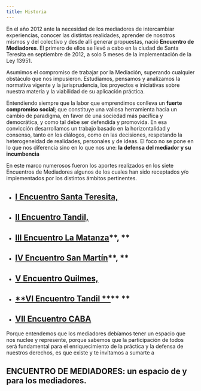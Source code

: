 ```yaml
---
title: Historia
---
```

En el año 2012 ante la necesidad de los mediadores de intercambiar experiencias, conocer las distintas realidades, aprender de nosotros mismos y  del colectivo y desde allí generar propuestas, nació **Encuentro de Mediadores**. El primero de ellos se llevó a cabo en la ciudad de Santa Teresita en septiembre de 2012, a solo 5 meses de la implementación de la Ley 13951.

Asumimos el compromiso de trabajar por la Mediación, superando cualquier obstáculo que nos impusieron. Estudiamos, pensamos y analizamos la normativa vigente y la jurisprudencia, los proyectos e iniciativas sobre nuestra materia y la viabilidad de su aplicación práctica. 

Entendiendo siempre que la labor que emprendimos conlleva un **fuerte compromiso social**; que constituye una valiosa herramienta hacia un cambio de paradigma, en favor de una sociedad más pacífica y democrática, y como tal debe ser defendida y promovida. En esa convicción desarrollamos un trabajo basado en la horizontalidad y consenso, tanto en los diálogos, como en las decisiones, respetando la heterogeneidad de realidades, personales y de ideas. El foco no se pone en lo que nos diferencia sino en lo que nos une: **la defensa del mediador y su incumbencia**

En este marco numerosos fueron los aportes realizados en los siete Encuentros de Mediadores  algunos de los cuales han sido receptados y/o implementados por  los distintos ámbitos pertinentes. 

* ## [**I Encuentro Santa Teresita,**](/primero/)
* ## [**II Encuentro Tandil,**](/segundo/)
* ## [**III Encuentro La Matanza**](/tercero/)**, **
* ## [**IV Encuentro San Martín**](/cuarto/)**, **
* ## [**V Encuentro Quilmes,**](/quinto/) 
* ## [**VI Encuentro Tandil **](/sexto/)** **
* ## [**VII Encuentro CABA**](<y VII Encuentro CABA(/septimo/>)

Porque entendemos que los mediadores debíamos tener un espacio que nos nuclee y represente, porque sabemos que la participación de todos será fundamental para el enriquecimiento de la práctica y la defensa de nuestros derechos, es que existe y te invitamos a sumarte a 

## ENCUENTRO DE MEDIADORES:  un espacio de y para los mediadores.
